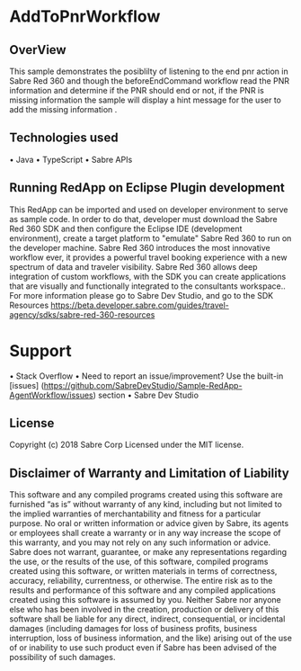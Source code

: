 # AddToPnrWorkflow

## OverView
This sample demonstrates the posiblilty of listening to the end pnr action in Sabre Red 360 and though the beforeEndCommand workflow read the PNR information and determine if the PNR should end or not, if the PNR is missing information the sample will display a hint message for the user to add the missing information . 

## Technologies used 

•	Java 
•	TypeScript 
•	Sabre APIs

## Running RedApp on Eclipse Plugin development

This RedApp can be imported and used on developer environment to serve as sample code. In order to do that, developer  must download the Sabre Red 360 SDK and then configure the Eclipse IDE (development environment), create a target platform to "emulate" Sabre Red 360 to run on  the developer machine. Sabre Red 360 introduces the most innovative workflow ever, it provides a powerful travel booking experience with a new spectrum of data and traveler visibility. Sabre Red 360 allows deep integration of custom workflows, with the SDK you can create applications that are visually and functionally integrated to the consultants workspace.. For more information please go to Sabre Dev Studio, and go to the SDK Resources https://beta.developer.sabre.com/guides/travel-agency/sdks/sabre-red-360-resources

# Support
•	Stack Overflow
•	Need to report an issue/improvement? Use the built-in [issues] (https://github.com/SabreDevStudio/Sample-RedApp-AgentWorkflow/issues) section
•	Sabre Dev Studio

## License
Copyright (c) 2018 Sabre Corp Licensed under the MIT license.

## Disclaimer of Warranty and Limitation of Liability
This software and any compiled programs created using this software are furnished “as is” without warranty of any kind, including but not limited to the implied warranties of merchantability and fitness for a particular purpose. No oral or written information or advice given by Sabre, its agents or employees shall create a warranty or in any way increase the scope of this warranty, and you may not rely on any such information or advice. Sabre does not warrant, guarantee, or make any representations regarding the use, or the results of the use, of this software, compiled programs created using this software, or written materials in terms of correctness, accuracy, reliability, currentness, or otherwise. The entire risk as to the results and performance of this software and any compiled applications created using this software is assumed by you. Neither Sabre nor anyone else who has been involved in the creation, production or delivery of this software shall be liable for any direct, indirect, consequential, or incidental damages (including damages for loss of business profits, business interruption, loss of business information, and the like) arising out of the use of or inability to use such product even if Sabre has been advised of the possibility of such damages.

